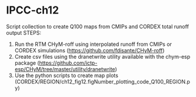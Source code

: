 # IPCC-ch12
Script collection to create Q100 maps from CMIPs and CORDEX total runoff output
STEPS:
1) Run the RTM CHyM-roff using interpolated runoff from CMIPs or CORDEX simulations (https://github.com/fdisante/CHyM-roff)
2) Create csv files using the dranetwrite utility available with the chym-esp package (https://github.com/ictp-esp/CHyM/tree/master/utility/dranetwrite)
3) Use the python scripts to create map plots (CORDEX/REGION/ch12_fig12.figNumber_plotting_code_Q100_REGION.py)
